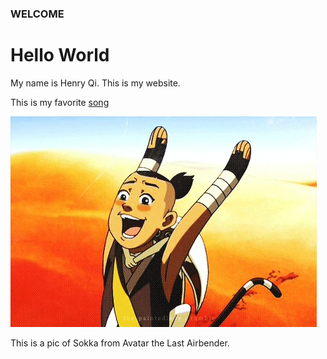 ### WELCOME

<html>

<h1>Hello World</h1>
<p>My name is Henry Qi. This is my website.</p>
<p>This is my favorite <a href="https://www.youtube.com/watch?v=j1hft9Wjq9U&ab_channel=THEFIRSTTAKE">song</a></p>

<a href="https://avatar.fandom.com/wiki/Sokka"><img src="sokka.jpg"></a>

<p title="Sokka is the best!">This is a pic of Sokka from Avatar the Last Airbender.</p>



<html>
